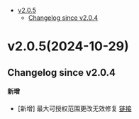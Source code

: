 <!-- BEGIN MUNGE: GENERATED_TOC -->
- [v2.0.5](#v2052024-10-29)
   - [Changelog since v2.0.4](#changelog-since-v204)

<!-- END MUNGE: GENERATED_TOC -->



<!-- NEW RELEASE NOTES ENTRY -->
# v2.0.5(2024-10-29)
## Changelog since v2.0.4
#### 新增
- [新增] 最大可授权范围更改无效修复 [链接](http://github.com/TencentBlueKing/bk-ci/issues/11153)
